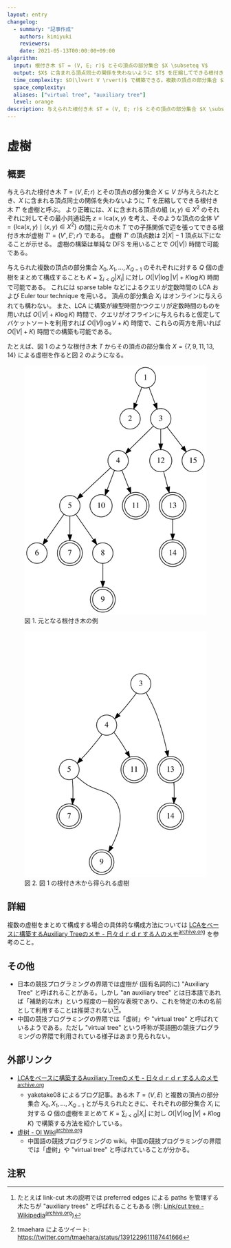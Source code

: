 ```yaml
---
layout: entry
changelog:
  - summary: "記事作成"
    authors: kimiyuki
    reviewers:
    date: 2021-05-13T00:00:00+09:00
algorithm:
  input: 根付き木 $T = (V, E; r)$ とその頂点の部分集合 $X \subseteq V$
  output: $X$ に含まれる頂点同士の関係を失わないように $T$ を圧縮してできる根付き木 $T'$
  time_complexity: $O(\lvert V \rvert)$ で構築できる。複数の頂点の部分集合 $X_0, X_1, \dots, X _ {Q - 1}$ のそれぞれについて構築する場合でも全体で $O(\lvert V \rvert + \sum _ i \lvert X_i \rvert)$ で構築可能である。
  space_complexity:
  aliases: ["virtual tree", "auxiliary tree"]
  level: orange
description: 与えられた根付き木 $T = (V, E; r)$ とその頂点の部分集合 $X \subseteq V$ が与えられたとき、$X$ に含まれる頂点同士の関係を失わないように $T$ を圧縮してできる根付き木 $T'$ を虚樹と呼ぶ。日本の競技プログラミングの界隈では "auxiliary tree" と呼ばれることもあるが、この呼び方は推奨されない。
---
```


# 虚樹

## 概要

与えられた根付き木 $T = (V, E; r)$ とその頂点の部分集合 $X \subseteq V$ が与えられたとき、$X$ に含まれる頂点同士の関係を失わないように $T$ を圧縮してできる根付き木 $T'$ を虚樹と呼ぶ。
より正確には、$X$ に含まれる頂点の組 $(x, y) \in X^2$ のそれぞれに対してその最小共通祖先 $z = \mathrm{lca}(x, y)$ を考え、そのような頂点の全体 $V' = \lbrace \mathrm{lca}(x, y) \mid (x, y) \in X^2 \rbrace$ の間に元々の木 $T$ での子孫関係で辺を張ってできる根付き木が虚樹 $T' = (V', E'; r')$ である。
虚樹 $T'$ の頂点数は $2 \lvert X \rvert - 1$ 頂点以下になることが示せる。
虚樹の構築は単純な DFS を用いることで $O(\lvert V \rvert)$ 時間で可能である。

与えられた複数の頂点の部分集合 $X_0, X_1, \dots, X _ {Q - 1}$ のそれぞれに対する $Q$ 個の虚樹をまとめて構成することも $K = \sum _ {i \lt Q} \lvert X_i \rvert$ に対し $O(\lvert V \rvert \log \lvert V \rvert + K \log K)$ 時間で可能である。
これには sparse table などによるクエリが定数時間の LCA および Euler tour technique を用いる。
頂点の部分集合 $X_i$ はオンラインに与えられても構わない。
また、LCA に構築が線型時間かつクエリが定数時間のものを用いれば $O(\lvert V \rvert + K \log K)$ 時間で、クエリがオフラインに与えられると仮定してバケットソートを利用すれば $O(\lvert V \rvert \log V + K)$ 時間で、これらの両方を用いれば $O(\lvert V \rvert + K)$ 時間での構築も可能である。

たとえば、図 1 のような根付き木 $T$ からその頂点の部分集合 $X = \lbrace 7, 9, 11, 13, 14 \rbrace$ による虚樹を作ると図 2 のようになる。

<figure>
  <img src="assets/img/virtual-tree-example-in.svg">
  <figcaption>図 1. 元となる根付き木の例</figcaption>
</figure>
<figure>
  <img src="assets/img/virtual-tree-example-out.svg">
  <figcaption>図 2. 図 1 の根付き木から得られる虚樹</figcaption>
</figure>


## 詳細

複数の虚樹をまとめて構成する場合の具体的な構成方法については [LCAをベースに構築するAuxiliary Treeのメモ - 日々ｄｒｄｒする人のメモ](https://smijake3.hatenablog.com/entry/2019/09/15/200200)<sup>[archive.org](https://web.archive.org/web/20210512172958/https://smijake3.hatenablog.com/entry/2019/09/15/200200)</sup> を参考のこと。


## その他

-   日本の競技プログラミングの界隈では虚樹が (固有名詞的に) "Auxiliary Tree" と呼ばれることがある。しかし "an auxiliary tree" とは日本語であれば「補助的な木」という程度の一般的な表現であり、これを特定の木の名前として利用することは推奨されない[^link-cut-auxiliary][^tmaehara-auxiliary]。
-   中国の競技プログラミングの界隈では「虚树」や "virtual tree" と呼ばれているようである。ただし "virtual tree" という呼称が英語圏の競技プログラミングの界隈で利用されている様子はあまり見られない。


## 外部リンク

-   [LCAをベースに構築するAuxiliary Treeのメモ - 日々ｄｒｄｒする人のメモ](https://smijake3.hatenablog.com/entry/2019/09/15/200200)<sup>[archive.org](https://web.archive.org/web/20210512172958/https://smijake3.hatenablog.com/entry/2019/09/15/200200)</sup>
    -   <a class="handle">yaketake08</a> によるブログ記事。ある木 $T = (V, E)$ と複数の頂点の部分集合 $X_0, X_1, \dots, X _ {Q - 1}$ とが与えられたときに、それぞれの部分集合 $X_i$ に対する $Q$ 個の虚樹をまとめて $K = \sum _ {i \lt Q} \lvert X_i \rvert$ に対し $O(\lvert V \rvert \log \lvert V \rvert + K \log K)$ で構築する方法を紹介している。
-   [虚树 - OI Wiki](https://oi-wiki.org/graph/virtual-tree/)<sup>[archive.org](https://web.archive.org/web/20210512172944/https://oi-wiki.org/graph/virtual-tree/)</sup>
    -   中国語の競技プログラミングの wiki。中国の競技プログラミングの界隈では「虚树」や "virtual tree" と呼ばれていることが分かる。


## 注釈

[^tmaehara-auxiliary]: <a class="handle">tmaehara</a> によるツイート: <https://twitter.com/tmaehara/status/1391229611187441666>
[^link-cut-auxiliary]: たとえば link-cut 木の説明では preferred edges による paths を管理する木たちが "auxiliary trees" と呼ばれることもある (例: [Link/cut tree - Wikipedia](https://en.wikipedia.org/wiki/Link/cut_tree)<sup>[archive.org](https://web.archive.org/web/20210527151259/https://en.wikipedia.org/wiki/Link/cut_tree)</sup>)
